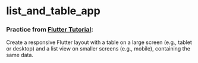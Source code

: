# list_and_table_app

### Practice from [Flutter Tutorial](https://flutter-tutorial.net/useful-widgets/questions-for-practice-4/):
Create a responsive Flutter layout with a table on a large screen (e.g., tablet or desktop) and a list view on smaller screens (e.g., mobile), containing the same data.

